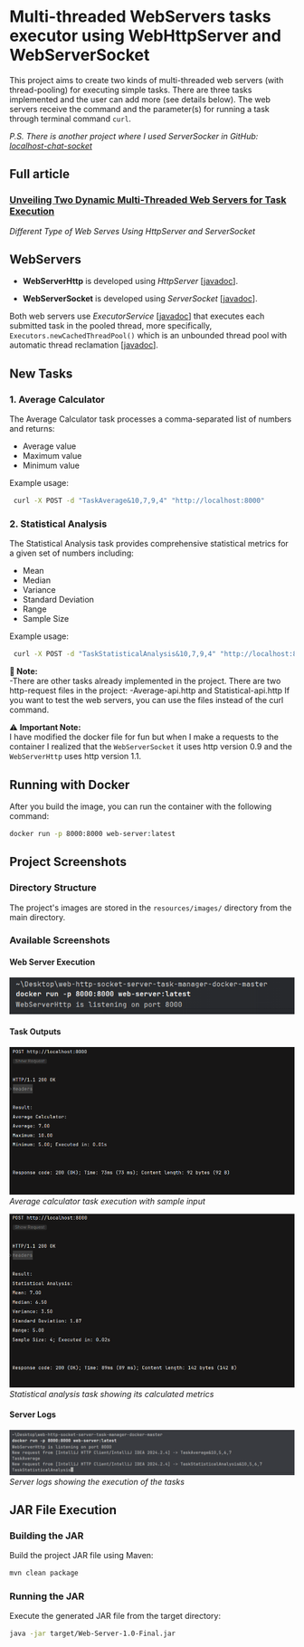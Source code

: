 # Multi-threaded WebServers tasks executor using WebHttpServer and WebServerSocket

This project aims to create two kinds of multi-threaded web servers (with thread-pooling) for executing simple tasks.
There are three tasks implemented and the user can add more (see details below).
The web servers receive the command and the parameter(s) for running a task through terminal command `curl`.

_P.S. There is another project where I used *ServerSocker* in GitHub: [localhost-chat-socket](https://github.com/wagnerjfr/localhost-chat-socket)_

## Full article
### [Unveiling Two Dynamic Multi-Threaded Web Servers for Task Execution](https://levelup.gitconnected.com/unveiling-two-dynamic-multi-threaded-web-servers-for-task-execution-62644e78a04a)
_Different Type of Web Serves Using HttpServer and ServerSocket_

## WebServers
* **WebServerHttp** is developed using *HttpServer* [[javadoc](https://docs.oracle.com/javase/8/docs/jre/api/net/httpserver/spec/com/sun/net/httpserver/HttpServer.html)].

* **WebServerSocket** is developed using *ServerSocket* [[javadoc](https://docs.oracle.com/javase/8/docs/api/java/net/ServerSocket.html)].

Both web servers use *ExecutorService* [[javadoc](https://docs.oracle.com/javase/8/docs/api/java/util/concurrent/ExecutorService.html)] that executes each submitted task in the pooled thread, more specifically, `Executors.newCachedThreadPool()` which is an unbounded thread pool with automatic thread reclamation [[javadoc](https://docs.oracle.com/javase/8/docs/api/java/util/concurrent/Executors.html#newCachedThreadPool--)].

## New Tasks

### 1. Average Calculator
The Average Calculator task processes a comma-separated list of numbers and returns:
- Average value
- Maximum value
- Minimum value

Example usage:
```bash
 curl -X POST -d "TaskAverage&10,7,9,4" "http://localhost:8000"
```
### 2. Statistical Analysis
The Statistical Analysis task provides comprehensive statistical metrics for a given set of numbers including:
- Mean
- Median
- Variance
- Standard Deviation
- Range
- Sample Size

Example usage:
```bash
 curl -X POST -d "TaskStatisticalAnalysis&10,7,9,4" "http://localhost:8000"
```
**📝 Note:**  
-There are other tasks already implemented in the project.
There are two http-request files in the project:
-Average-api.http and Statistical-api.http
If you want to test the web servers, you can use the files instead of the curl command.


⚠️ **Important Note:**  
I have modified the docker file for fun but when I make a requests to the container I realized that the `WebServerSocket`
it uses http version 0.9 and the `WebServerHttp` uses http version 1.1.

## Running with Docker
After you build the image, you can run the container with the following command:
```bash
docker run -p 8000:8000 web-server:latest
```

## Project Screenshots

### Directory Structure
The project's images are stored in the `resources/images/` directory from the main directory.

### Available Screenshots

#### Web Server Execution
![Server Startup](./src/main/resources/images/server-startup.png)

#### Task Outputs
![Average Task](./src/main/resources/images/average-task.png)
*Average calculator task execution with sample input*

![Statistical Analysis](./src/main/resources/images/stats-task.png)
*Statistical analysis task showing its calculated metrics*

#### Server Logs
![Server Logs](./src/main/resources/images/server-output.png)
*Server logs showing the execution of the tasks*

## JAR File Execution

### Building the JAR
Build the project JAR file using Maven:
```bash
mvn clean package
```
### Running the JAR
Execute the generated JAR file from the target directory:
```bash
java -jar target/Web-Server-1.0-Final.jar
```

